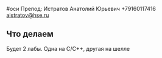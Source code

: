 #оси
Препод: Истратов Анатолий Юрьевич
+79160117416
aistratov@hse.ru

## Что делаем
Будет 2 лабы. Одна на C/C++, другая на шелле